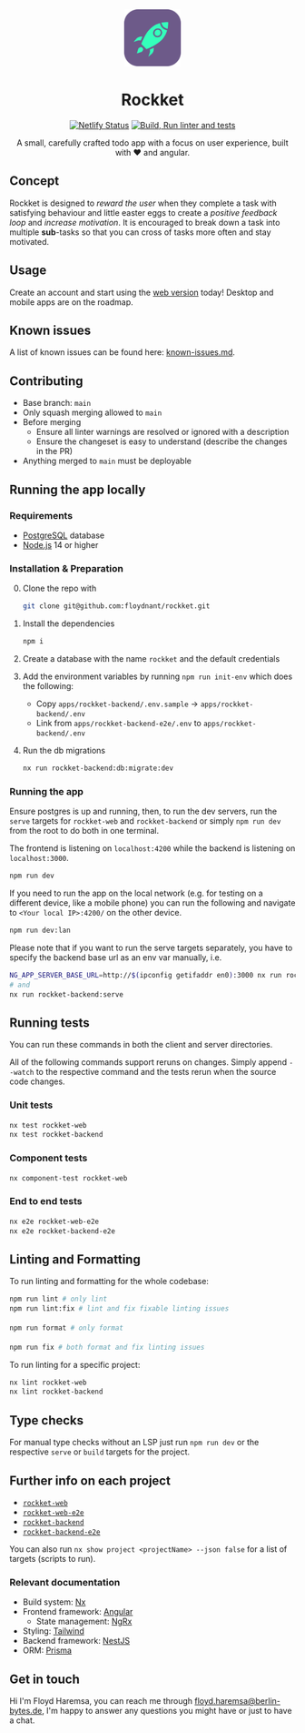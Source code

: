 <div align=center>
<img src="./apps/rockket-web/src/assets/rockket-logo.png" height="100px">

# Rockket

[![Netlify Status](https://api.netlify.com/api/v1/badges/f010880f-6648-4146-9d82-b7e050e637ce/deploy-status?branch=main)](https://app.netlify.com/sites/rockket/deploys)
[![Build, Run linter and tests](https://github.com/floydnant/rockket/actions/workflows/tests.yml/badge.svg)](https://github.com/floydnant/rockket/actions/workflows/tests.yml)

A small, carefully crafted todo app with a focus on user experience, built with ❤️ and angular.

</div>

## Concept

Rockket is designed to _reward the user_ when they complete a task with satisfying behaviour and little easter eggs to create a _positive feedback loop_ and _increase motivation_. It is encouraged to break down a task into multiple **sub**-tasks so that you can cross of tasks more often and stay motivated.

<!-- @TODO: make this section useful -->
<!-- ## Core features

-   Nest both tasks and tasklists indefinitely deep
-   Share lists with others and collaborate in real time[^1]
-   Take notes or write descriptions in rich text
-   Link tasks that are related to each other e.g. by blocking them based on another task's status -->

## Usage

Create an account and start using the [web version](https://rockket.netlify.app) today!
Desktop and mobile apps are on the roadmap.

## Known issues

A list of known issues can be found here: [known-issues.md](../../docs/known-issues.md).

## Contributing

-   Base branch: `main`
-   Only squash merging allowed to `main`
-   Before merging
    -   Ensure all linter warnings are resolved or ignored with a description
    -   Ensure the changeset is easy to understand (describe the changes in the PR)
-   Anything merged to `main` must be deployable

## Running the app locally

### Requirements

-   [PostgreSQL](https://www.postgresql.org/download/) database
-   [Node.js](https://nodejs.org/en/download/) 14 or higher

### Installation & Preparation

0. Clone the repo with

    ```sh
    git clone git@github.com:floydnant/rockket.git
    ```

1. Install the dependencies

    ```sh
    npm i
    ```

2. Create a database with the name `rockket` and the default credentials

3. Add the environment variables by running `npm run init-env` which does the following:

    - Copy `apps/rockket-backend/.env.sample` -> `apps/rockket-backend/.env`
    - Link from `apps/rockket-backend-e2e/.env` to `apps/rockket-backend/.env`

4. Run the db migrations
    ```sh
    nx run rockket-backend:db:migrate:dev
    ```

### Running the app

Ensure postgres is up and running, then, to run the dev servers, run the `serve` targets for `rockket-web` and `rockket-backend` or simply `npm run dev` from the root to do both in one terminal.

The frontend is listening on `localhost:4200` while the backend is listening on `localhost:3000`.

```sh
npm run dev
```

If you need to run the app on the local network (e.g. for testing on a different device, like a mobile phone) you can run the following and navigate to `<Your local IP>:4200/` on the other device.

```sh
npm run dev:lan
```

Please note that if you want to run the serve targets separately, you have to specify the backend base url as an env var manually, i.e.

```sh
NG_APP_SERVER_BASE_URL=http://$(ipconfig getifaddr en0):3000 nx run rockket-web:serve:local-network
# and
nx run rockket-backend:serve
```

## Running tests

You can run these commands in both the client and server directories.

All of the following commands support reruns on changes. Simply append `--watch` to the respective command and the tests rerun when the source code changes.

### Unit tests

```sh
nx test rockket-web
nx test rockket-backend
```

### Component tests

```sh
nx component-test rockket-web
```

### End to end tests

```sh
nx e2e rockket-web-e2e
nx e2e rockket-backend-e2e
```

## Linting and Formatting

To run linting and formatting for the whole codebase:

```sh
npm run lint # only lint
npm run lint:fix # lint and fix fixable linting issues

npm run format # only format

npm run fix # both format and fix linting issues
```

To run linting for a specific project:

```sh
nx lint rockket-web
nx lint rockket-backend
```

## Type checks

For manual type checks without an LSP just run `npm run dev` or the respective `serve` or `build` targets for the project.

## Further info on each project

-   [`rockket-web`](./apps/rockket-web/README.md)
-   [`rockket-web-e2e`](./apps/rockket-web-e2e/README.md)
-   [`rockket-backend`](./apps/rockket-backend/README.md)
-   [`rockket-backend-e2e`](./apps/rockket-backend-e2e/README.md)

You can also run `nx show project <projectName> --json false` for a list of targets (scripts to run).

### Relevant documentation

-   Build system: [Nx](https://nx.dev)
-   Frontend framework: [Angular](https://angular.io/docs)
    -   State management: [NgRx](https://ngrx.io/docs)
-   Styling: [Tailwind](https://tailwindcss.com/docs/editor-setup)
-   Backend framework: [NestJS](https://docs.nestjs.com)
-   ORM: [Prisma](https://www.prisma.io/docs/)

## Get in touch

Hi I'm Floyd Haremsa, you can reach me through floyd.haremsa@berlin-bytes.de,
I'm happy to answer any questions you might have or just to have a chat.

<br>

<!-- [^1]: near realtime -->
